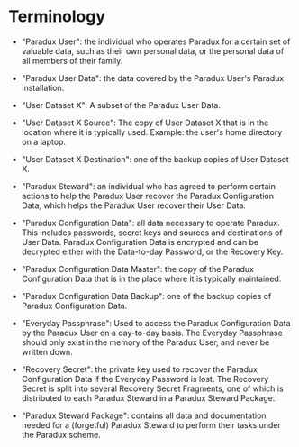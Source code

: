 Terminology
===========

* "Paradux User": the individual who operates Paradux for a certain set
  of valuable data, such as their own personal data, or the personal data of
  all members of their family.

* "Paradux User Data": the data covered by the Paradux User's Paradux
  installation.

* "User Dataset X": A subset of the Paradux User Data.

* "User Dataset X Source": The copy of User Dataset X that is in the location
  where it is typically used. Example: the user's home directory on a laptop.

* "User Dataset X Destination": one of the backup copies of User Dataset X.

* "Paradux Steward": an individual who has agreed to perform certain actions
  to help the Paradux User recover the Paradux Configuration Data, which
  helps the Paradux User recover their User Data.

* "Paradux Configuration Data": all data necessary to operate Paradux.
  This includes passwords, secret keys and sources and destinations of
  User Data. Paradux Configuration Data is encrypted and can be decrypted
  either with the Data-to-day Password, or the Recovery Key.

* "Paradux Configuration Data Master": the copy of the Paradux Configuration
  Data that is in the place where it is typically maintained.

* "Paradux Configuration Data Backup": one of the backup copies of
  Paradux Configuration Data.

* "Everyday Passphrase": Used to access the Paradux Configuration Data
  by the Paradux User on a day-to-day basis. The Everyday Passphrase
  should only exist in the memory of the Paradux User, and never be
  written down.

* "Recovery Secret": the private key used to recover the Paradux Configuration
  Data if the Everyday Password is lost. The Recovery Secret is split into
  several Recovery Secret Fragments, one of which is distributed to each
  Paradux Steward in a Paradux Steward Package.

* "Paradux Steward Package": contains all data and documentation needed
  for a (forgetful) Paradux Steward to perform their tasks under the
  Paradux scheme.

